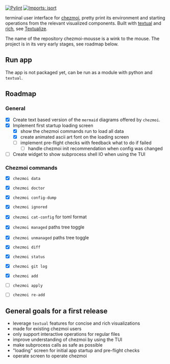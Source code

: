 [![Pylint](https://github.com/matmaer/chezmoi-mousse/actions/workflows/pylint.yml/badge.svg?branch=master)](https://github.com/matmaer/chezmoi-mousse/actions/workflows/pylint.yml)
[![Imports: isort](https://img.shields.io/badge/%20imports-isort-%231674b1?style=flat&labelColor=ef8336)](https://pycqa.github.io/isort/)

terminal user interface for [chezmoi](https://github.com/twpayne/chezmoi), pretty print its environment and starting operations from the relevant visualized components. Built with [textual](https://github.com/Textualize/textual) and [rich](https://github.com/Textualize/rich), see [Textualize](https://www.textualize.io/).

The name of the repository chezmoi-mousse is a wink to the mouse.
The project is in its very early stages, see roadmap below.

## Run app

The app is not packaged yet, can be run as a module with python and `textual`.

## Roadmap

### General
- [x] Create text based version of the `mermaid` diagrams offered by `chezmoi`.
- [x] Implement first startup loading screen
  - [x] show the chezmoi commands run to load all data
  - [x] create animated ascii art font on the loading screen
  - [ ] implement pre-flight checks with feedback what to do if failed
    - [ ] handle chezmoi init recommendation when config was changed
- [ ] Create widget to show subprocess shell IO when using the TUI

### Chezmoi commands

- [x] `chezmoi data`
- [x] `chezmoi doctor`
- [x] `chezmoi config-dump`
- [x] `chezmoi ignored`
- [x] `chezmoi cat-config` for toml format
- [x] `chezmoi managed` paths tree toggle
- [x] `chezmoi unmanaged` paths tree toggle
- [x] `chezmoi diff`
- [x] `chezmoi status`
- [x] `chezmoi git log`
- [x] `chezmoi add`
- [ ] `chezmoi apply`
- [ ] `chezmoi re-add`


## General goals for a first release

- leverage `textual` features for concise and rich visualizations
- made for existing chezmoi users
- only support interactive operations for regular files
- improve understanding of chezmoi by using the TUI
- make subprocess calls as safe as possible
- "loading" screen for initial app startup and pre-flight checks
- operate screen to operate chezmoi
